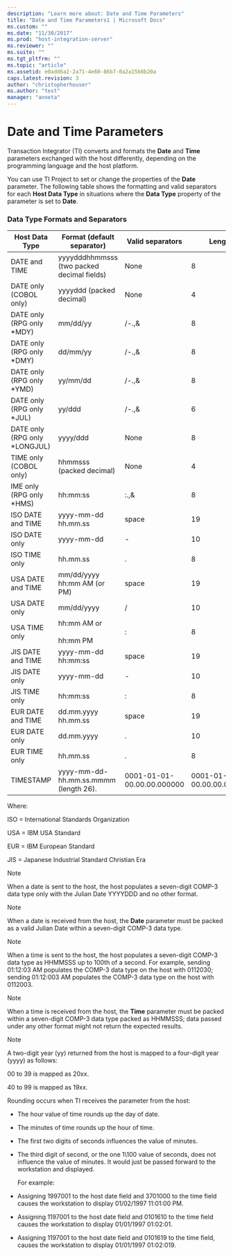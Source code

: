 ```yaml
---
description: "Learn more about: Date and Time Parameters"
title: "Date and Time Parameters1 | Microsoft Docs"
ms.custom: ""
ms.date: "11/30/2017"
ms.prod: "host-integration-server"
ms.reviewer: ""
ms.suite: ""
ms.tgt_pltfrm: ""
ms.topic: "article"
ms.assetid: e0add6a2-2a71-4e60-86b7-0a2a15b8b20a
caps.latest.revision: 3
author: "christopherhouser"
ms.author: "test"
manager: "anneta"
---
```

# Date and Time Parameters
Transaction Integrator (TI) converts and formats the **Date** and **Time** parameters exchanged with the host differently, depending on the programming language and the host platform.  

 You can use TI Project to set or change the properties of the **Date** parameter. The following table shows the formatting and valid separators for each **Host Data Type** in situations where the **Data Type** property of the parameter is set to **Date**.  

### Data Type Formats and Separators  

|Host Data Type|Format (default separator)|Valid separators|Length|Notes|  
|--------------------|----------------------------------|----------------------|------------|-----------|  
|DATE and TIME|yyyydddhhmmsss (two packed decimal fields)|None|8|None|  
|DATE only (COBOL only)|yyyyddd (packed decimal)|None|4|(1) (2)|  
|DATE only (RPG only *MDY)|mm/dd/yy|/-.,&|8|(5)|  
|DATE only (RPG only *DMY)|dd/mm/yy|/-.,&|8|(5)|  
|DATE only (RPG only *YMD)|yy/mm/dd|/-.,&|8|(5)|  
|DATE only (RPG only *JUL)|yy/ddd|/-.,&|6|(5)|  
|DATE only (RPG only *LONGJUL)|yyyy/ddd|None|8|None|  
|TIME only (COBOL only)|hhmmsss (packed decimal)|None|4|(3) (4)|  
IME only (RPG only *HMS)|hh:mm:ss|:.,&|8|None|  
|ISO DATE and TIME|yyyy-mm-dd hh.mm.ss|space|19|None|  
|ISO DATE only|yyyy-mm-dd|-|10|None|  
|ISO TIME only|hh.mm.ss|.|8|None|  
|USA DATE and TIME|mm/dd/yyyy hh:mm AM (or PM)|space|19|None|  
|USA DATE only|mm/dd/yyyy|/|10|None|  
|USA TIME only|hh:mm AM or<br /><br /> hh:mm PM|:|8|None|  
|JIS DATE and TIME|yyyy-mm-dd hh:mm:ss|space|19|None|  
|JIS DATE only|yyyy-mm-dd|-|10|None|  
|JIS TIME only|hh:mm:ss|:|8|None|  
|EUR DATE and TIME|dd.mm.yyyy hh.mm.ss|space|19|None|  
|EUR DATE only|dd.mm.yyyy|.|10|None|  
|EUR TIME only|hh.mm.ss|.|8|None|  
|TIMESTAMP|yyyy-mm-dd-hh.mm.ss.mmmm (length 26).|0001-01-01-00.00.00.000000|0001-01-01-00.00.00.000000|None|  

 Where:  

 ISO = International Standards Organization  

 USA = IBM USA Standard  

 EUR = IBM European Standard  

 JIS = Japanese Industrial Standard Christian Era  

> [!NOTE]
>  When a date is sent to the host, the host populates a seven-digit COMP-3 data type only with the Julian Date YYYYDDD and no other format.  

> [!NOTE]
>  When a date is received from the host, the **Date** parameter must be packed as a valid Julian Date within a seven-digit COMP-3 data type.  

> [!NOTE]
>  When a time is sent to the host, the host populates a seven-digit COMP-3 data type as HHMMSSS up to 100th of a second. For example, sending 01:12:03 AM populates the COMP-3 data type on the host with 0112030; sending 01:12:003 AM populates the COMP-3 data type on the host with 0112003.  

> [!NOTE]
>  When a time is received from the host, the **Time** parameter must be packed within a seven-digit COMP-3 data type packed as HHMMSSS; data passed under any other format might not return the expected results.  

> [!NOTE]
>  A two-digit year (yy) returned from the host is mapped to a four-digit year (yyyy) as follows:  

 00 to 39 is mapped as 20xx.  

 40 to 99 is mapped as 19xx.  

 Rounding occurs when TI receives the parameter from the host:  

- The hour value of time rounds up the day of date.  

- The minutes of time rounds up the hour of time.  

- The first two digits of seconds influences the value of minutes.  

- The third digit of second, or the one 1\100 value of seconds, does not influence the value of minutes. It would just be passed forward to the workstation and displayed.  

  For example:  

- Assigning 1997001 to the host date field and 3701000 to the time field causes the workstation to display 01/02/1997 11:01:00 PM.  

- Assigning 1197001 to the host date field and 0101610 to the time field causes the workstation to display 01/01/1997 01:02:01.  

- Assigning 1197001 to the host date field and 0101619 to the time field, causes the workstation to display 01/01/1997 01:02:019.
